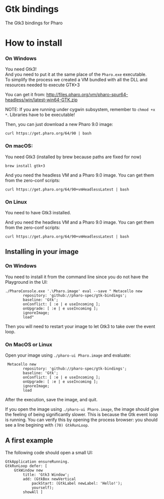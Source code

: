 # Gtk bindings
The Gtk3 bindings for Pharo

# How to install

### On Windows
You need Gtk3!  
And you need to put it at the same place of the `Pharo.exe` executable.  
To simplify the process we created a VM bundled with all the DLL and resources needed to execute GTK+3

You can get it from: http://files.pharo.org/vm/pharo-spur64-headless/win/latest-win64-GTK.zip

NOTE: If you are running under cygwin subsystem, remember to `chmod +x *`. Libraries have to be executable!

Then, you can just download a new Pharo 9.0 image: 

```
curl https://get.pharo.org/64/90 | bash
```

### On macOS: 

You need Gtk3 (installed by brew because paths are fixed for now)
```
brew install gtk+3
```

And you need the headless VM and a Pharo 9.0 image. You can get them from the zero-conf scripts: 

```
curl https://get.pharo.org/64/90+vmHeadlessLatest | bash
```


### On Linux
You need to have Gtk3 installed.

And you need the headless VM and a Pharo 9.0 image. You can get them from the zero-conf scripts: 

```
curl https://get.pharo.org/64/90+vmHeadlessLatest | bash
```


## Installing in your image

### On Windows
You need to install it from the command line since you do not have the Playground in the UI:
```
./PharoConsole.exe '.\Pharo.image' eval --save " Metacello new
        repository: 'github://pharo-spec/gtk-bindings';
        baseline: 'Gtk';
        onConflict: [ :e | e useIncoming ];
        onUpgrade: [ :e | e useIncoming ];
        ignoreImage;
        load"
```

Then you will need to restart your image to let Gtk3 to take over the event loop.

### On MacOS or Linux

Open your image using `./pharo-ui Pharo.image` and evaluate:
```Smalltalk
 Metacello new
        repository: 'github://pharo-spec/gtk-bindings';
        baseline: 'Gtk';
        onConflict: [ :e | e useIncoming ];
        onUpgrade: [ :e | e useIncoming ];
        ignoreImage;
        load
```
After the execution, save the image, and quit.

If you open the image using `./pharo-ui Pharo.image`, the image should give the feeling of being significantly slower. This is because the Gtk event loop is running. You can verify this by opening the process browser: you should see a line begining with `(70) GtkRunLoop`.

## A first example

The following code should open a small UI:

```Smalltalk
GtkApplication ensureRunning.
GtkRunLoop defer: [
	GtkWindow new 
		title: 'Gtk3 Window';
		add: (GtkBox newVertical
			packStart: (GtkLabel newLabel: 'Hello!');
			yourself);
		showAll ]
```

